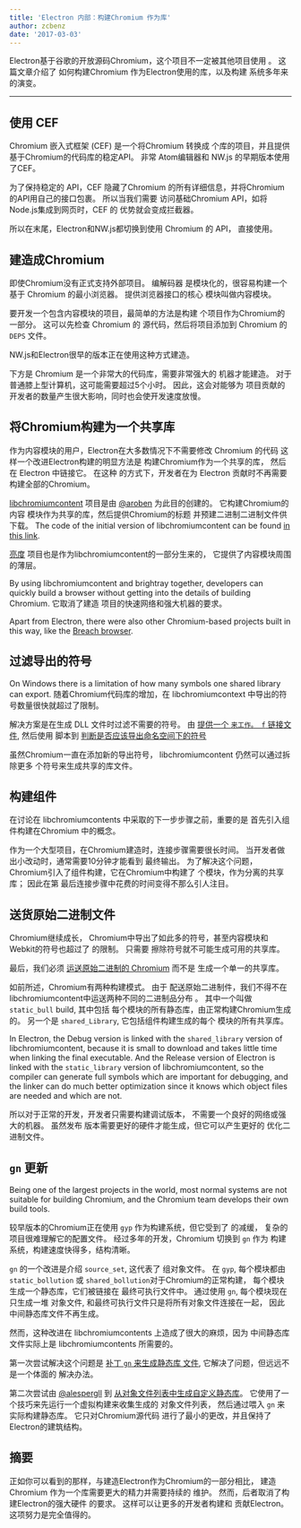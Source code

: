 ```yaml
---
title: 'Electron 内部：构建Chromium 作为库'
author: zcbenz
date: '2017-03-03'
---
```


Electron基于谷歌的开放源码Chromium，这个项目不一定被其他项目使用 。 这篇文章介绍了 如何构建Chromium 作为Electron使用的库，以及构建 系统多年来的演变。

---

## 使用 CEF

Chromium 嵌入式框架 (CEF) 是一个将Chromium 转换成 个库的项目，并且提供基于Chromium的代码库的稳定API。 非常 Atom编辑器和 NW.js 的早期版本使用了CEF。

为了保持稳定的 API，CEF 隐藏了Chromium 的所有详细信息，并将Chromium的API用自己的接口包裹。 所以当我们需要 访问基础Chromium API，如将Node.js集成到网页时，CEF 的 优势就会变成拦截器。

所以在末尾，Electron和NW.js都切换到使用 Chromium 的 API， 直接使用。

## 建造成Chromium

即使Chromium没有正式支持外部项目。 编解码器 是模块化的，很容易构建一个基于 Chromium 的最小浏览器。 提供浏览器接口的核心 模块叫做内容模块。

要开发一个包含内容模块的项目，最简单的方法是构建 个项目作为Chromium的一部分。 这可以先检查 Chromium 的 源代码，然后将项目添加到 Chromium 的 `DEPS` 文件。

NW.js和Electron很早的版本正在使用这种方式建造。

下方是 Chromium 是一个非常大的代码库，需要非常强大的 机器才能建造。 对于普通膝上型计算机，这可能需要超过5个小时。 因此，这会对能够为 项目贡献的开发者的数量产生很大影响，同时也会使开发速度放慢。

## 将Chromium构建为一个共享库

作为内容模块的用户，Electron在大多数情况下不需要修改 Chromium 的代码 这样一个改进Electron构建的明显方法是 构建Chromium作为一个共享的库， 然后在 Electron 中链接它。 在这种 的方式下，开发者在为 Electron 贡献时不再需要构建全部的Chromium。

[libchromiumcontent](https://github.com/electron/libchromiumcontent) 项目是由 [@aroben](https://github.com/aroben) 为此目的创建的。 它构建Chromium的内容 模块作为共享的库，然后提供Chromium的标题 并预建二进制二进制文件供下载。 The code of the initial version of libchromiumcontent can be found [in this link](https://github.com/electron/libchromiumcontent/tree/873daa8c57efa053d48aa378ac296b0a1206822c).

[亮度](https://github.com/electron/brightray) 项目也是作为libchromiumcontent的一部分生来的， 它提供了内容模块周围的薄层。

By using libchromiumcontent and brightray together, developers can quickly build a browser without getting into the details of building Chromium. 它取消了建造 项目的快速网络和强大机器的要求。

Apart from Electron, there were also other Chromium-based projects built in this way, like the [Breach browser](https://www.quora.com/Is-Breach-Browser-still-in-development).

## 过滤导出的符号

On Windows there is a limitation of how many symbols one shared library can export. 随着Chromium代码库的增加，在 libchromiumcontext 中导出的符号数量很快就超过了限制。

解决方案是在生成 DLL 文件时过滤不需要的符号。 由 [提供一个 `来工作。 f` 链接文件](https://github.com/electron/libchromiumcontent/pull/11/commits/85ca0f60208eef2c5013a29bb4cf3d21feb5030b), 然后使用 脚本到 [判断是否应该导出命名空间下的符号 ](https://github.com/electron/libchromiumcontent/pull/47/commits/d2fed090e47392254f2981a56fe4208938e538cd)

虽然Chromium一直在添加新的导出符号， libchromiumcontent 仍然可以通过拆除更多 个符号来生成共享的库文件。

## 构建组件

在讨论在 libchromiumcontents 中采取的下一步步骤之前，重要的是 首先引入组件构建在Chromium 中的概念。

作为一个大型项目，在Chromium建造时，连接步骤需要很长时间。 当开发者做出小改动时，通常需要10分钟才能看到 最终输出。 为了解决这个问题，Chromium引入了组件构建，它在Chromium中构建了 个模块，作为分离的共享库； 因此在第 最后连接步骤中花费的时间变得不那么引人注目。

## 送货原始二进制文件

Chromium继续成长， Chromium中导出了如此多的符号，甚至内容模块和Webkit的符号也超过了 的限制。 只需要 擦除符号就不可能生成可用的共享库。

最后，我们必须 [运送原始二进制的 Chromium](https://github.com/electron/libchromiumcontent/pull/98) 而不是 生成一个单一的共享库。

如前所述，Chromium有两种构建模式。 由于 配送原始二进制件，我们不得不在libchromiumcontent中运送两种不同的二进制品分布 。 其中一个叫做 `static_bull` build, 其中包括 每个模块的所有静态库，由正常构建Chromium生成的。 另一个是 `shared_Library`, 它包括组件构建生成的每个 模块的所有共享库。

In Electron, the Debug version is linked with the `shared_library` version of libchromiumcontent, because it is small to download and takes little time when linking the final executable. And the Release version of Electron is linked with the `static_library` version of libchromiumcontent, so the compiler can generate full symbols which are important for debugging, and the linker can do much better optimization since it knows which object files are needed and which are not.

所以对于正常的开发，开发者只需要构建调试版本， 不需要一个良好的网络或强大的机器。 虽然发布 版本需要更好的硬件才能生成，但它可以产生更好的 优化二进制文件。

## `gn` 更新

Being one of the largest projects in the world, most normal systems are not suitable for building Chromium, and the Chromium team develops their own build tools.

较早版本的Chromium正在使用 `gyp` 作为构建系统，但它受到了 的减缓， 复杂的 项目很难理解它的配置文件。 经过多年的开发，Chromium 切换到 `gn` 作为 构建系统，构建速度快得多，结构清晰。

`gn` 的一个改进是介绍 `source_set`, 这代表了 组对象文件。 在 `gyp`, 每个模块都由 `static_bollution` 或 `shared_bollution`对于Chromium的正常构建， 每个模块生成一个静态库，它们被链接在 最终可执行文件中。 通过使用 `gn`, 每个模块现在只生成一堆 对象文件, 和最终可执行文件只是将所有对象文件连接在一起， 因此中间静态库文件不再生成。

然而，这种改进在 libchromiumcontents 上造成了很大的麻烦，因为 中间静态库文件实际上是 libchromiumcontents 所需要的。

第一次尝试解决这个问题是 [补丁 `gn` 来生成静态库 文件](https://github.com/electron/libchromiumcontent/pull/239), 它解决了问题，但远远不是一个体面的 解决办法。

第二次尝试由 [@alespergll](https://github.com/alespergl) 到 [从对象文件列表中生成自定义静态库](https://github.com/electron/libchromiumcontent/pull/249)。 它使用了一个技巧来先运行一个虚拟构建来收集生成的 对象文件列表， 然后通过喂入 `gn` 来实际构建静态库。 它只对Chromium源代码 进行了最小的更改，并且保持了Electron的建筑结构。

## 摘要

正如你可以看到的那样，与建造Electron作为Chromium的一部分相比， 建造 Chromium 作为一个库需要更大的精力并需要持续的 维护。 然而，后者取消了构建Electron的强大硬件 的要求。 这样可以让更多的开发者构建和 贡献Electron。 这项努力是完全值得的。

